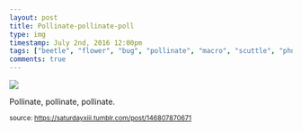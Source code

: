 ```yaml
---
layout: post
title: Pollinate-pollinate-poll
type: img
timestamp: July 2nd, 2016 12:00pm
tags: ["beetle", "flower", "bug", "pollinate", "macro", "scuttle", "photography"]
comments: true
---
```

<img src="https://saturdayxiii.github.io/media/146807870671.gif"/>

Pollinate, pollinate, pollinate.
 
  
<small>source: https://saturdayxiii.tumblr.com/post/146807870671</small>